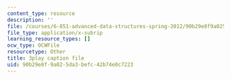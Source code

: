 ```yaml
---
content_type: resource
description: ''
file: /courses/6-851-advanced-data-structures-spring-2012/90b29e8f9a025da3befc42b74e0c7223_3e1ZF1L1VhY.vtt
file_type: application/x-subrip
learning_resource_types: []
ocw_type: OCWFile
resourcetype: Other
title: 3play caption file
uid: 90b29e8f-9a02-5da3-befc-42b74e0c7223
---
```

